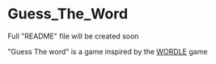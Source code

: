 # Guess_The_Word

Full "README" file will be created soon




"Guess The word" is a game inspired by the [WORDLE](https://www.nytimes.com/games/wordle/index.html) game 
